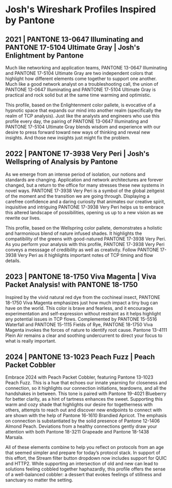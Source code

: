 # Josh's Wireshark Profiles Inspired by Pantone

## 2021 | PANTONE 13-0647 Illuminating and PANTONE 17-5104 Ultimate Gray | Josh's Enlightment by Pantone

Much like networking and application teams, PANTONE 13-0647 Illuminating and PANTONE 17-5104 Ultimate Gray are two independent colors that highlight how different elements come together to support one another. Much like a good network analyst on a troubleshooting call, the union of PANTONE 13-0647 Illuminating and PANTONE 17-5104 Ultimate Gray is practical and rock solid but at the same time warming and optimistic.

This profile, based on the Enlightenment color pallete, is evocative of a hypnotic space that expands our mind into another realm (specifically the realm of TCP analysis). Just like the analysts and engineers who use this profile every day, the pairing of PANTONE 13-0647 Illuminating and PANTONE 17-5104 Ultimate Gray blends wisdom and experience with our desire to press forward toward new ways of thinking and reveal new insights. And those new insights just might fix the problem.

## 2022 | PANTONE 17-3938 Very Peri | Josh's Wellspring of Analysis by Pantone

As we emerge from an intense period of isolation, our notions and standards are changing. Application and network architectures are forever changed, but a return to the office for many stresses these new systems in novel ways. PANTONE 17-3938 Very Peri is a symbol of the global zeitgeist of the moment and the transition we are going through. Displaying a carefree confidence and a daring curiosity that animates our creative spirit, inquisitive and intriguing PANTONE 17-3938 Very Peri helps us to embrace this altered landscape of possibilities, opening us up to a new vision as we rewrite our lives.

This profile, based on the Wellspring color pallete, demonstrates a holistic and harmonious blend of nature infused shades. It highlights the compatibility of the greens with good-natured PANTONE 17-3938 Very Peri. As you perform your analysis with this profile, PANTONE 17-3938 Very Peri conveys a messsage of credibility as well as creativity. Follow PANTONE 17-3938 Very Peri as it highlights important notes of TCP timing and flow details.

## 2023 | PANTONE 18-1750 Viva Magenta | Viva Packet Analysis! with PANTONE 18-1750

Inspired by the vivid natural red dye from the cochineal insect, PANTONE 18-1750 Viva Magenta emphasizes just how much impact a tiny bug can have on the world. This color is brave and fearless, and it encourages experimentation and self-expression without restraint as it helps highlight any potential issues in TCP flows. Complemented by PANTONE 15-5516 Waterfall and PANTONE 15-1115 Fields of Rye, PANTONE 18-1750 Viva Magenta invokes the forces of nature to identify root cause. Pantone 13-4111 Plein Air remains a clear and soothing undercurrent to direct your focus to what is really important.

## 2024 | PANTONE 13-1023 Peach Fuzz | Peach Packet Cobbler

Embrace 2024 with Peach Packet Cobbler, featuring Pantone 13-1023 Peach Fuzz. This is a hue that echoes our innate yearning for closeness and connection, so it highlights our connection initiations, teardowns, and all the handshakes in between. This tone is paired with Pantone 19-4021 Blueberry for better clarity, as a hint of tartness enhances the sweet. Supporting this warm and cozy shade that highlights our desire for togetherness with others, attempts to reach out and discover new endpoints to connect with are shown with the help of Pantone 16-1610 Brandied Apricot. The emphasis on connection is substantiated by the solid presence of Pantone 12-1406 Almond Peach. Deviations from a healthy connections gently draw your attention with both Pantone 18-3211 Grapeade and Pantone 18-1438 Marsala. 

All of these elements combine to help you reflect on protocols from an age that seemed simpler and prepare for today’s protocol stack. In support of this effort, the Stream filter button dropdown now includes support for QUIC and HTTP2. While supporting an intersection of old and new can lead to solutions feeling cobbled together haphazardly, this profile offers the sense of a well-balanced cobbler: a dessert that evokes feelings of stillness and sanctuary no matter the setting.
